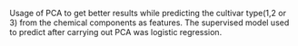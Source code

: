 Usage of PCA to get better results while predicting the cultivar type(1,2 or 3) from the chemical components as features.
The supervised model used to predict after carrying out PCA was logistic regression.
